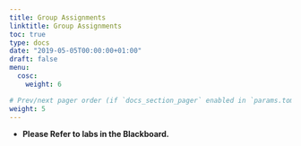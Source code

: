 ```yaml
---
title: Group Assignments
linktitle: Group Assignments
toc: true
type: docs
date: "2019-05-05T00:00:00+01:00"
draft: false
menu:
  cosc:
    weight: 6

# Prev/next pager order (if `docs_section_pager` enabled in `params.toml`)
weight: 5
---
```


* **Please Refer to labs in the Blackboard.**
